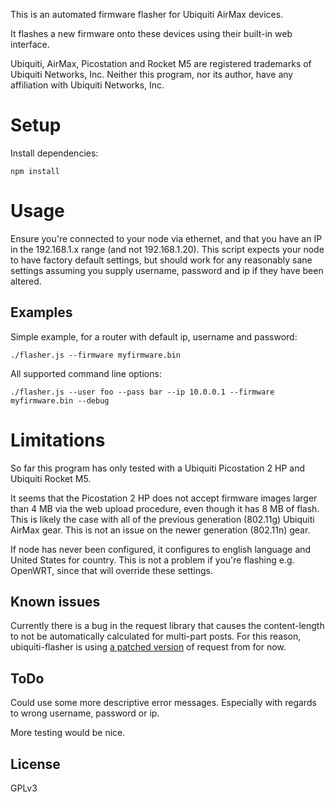 This is an automated firmware flasher for Ubiquiti AirMax devices.

It flashes a new firmware onto these devices using their built-in web interface.

Ubiquiti, AirMax, Picostation and Rocket M5 are registered trademarks of Ubiquiti Networks, Inc. Neither this program, nor its author, have any affiliation with Ubiquiti Networks, Inc.

# Setup #

Install dependencies:

```
npm install
```

# Usage #

Ensure you're connected to your node via ethernet, and that you have an IP in the 192.168.1.x range (and not 192.168.1.20). This script expects your node to have factory default settings, but should work for any reasonably sane settings assuming you supply username, password and ip if they have been altered.

## Examples ##

Simple example, for a router with default ip, username and password:

```
./flasher.js --firmware myfirmware.bin
```

All supported command line options:

```
./flasher.js --user foo --pass bar --ip 10.0.0.1 --firmware myfirmware.bin --debug
```

# Limitations #

So far this program has only tested with a Ubiquiti Picostation 2 HP and Ubiquiti Rocket M5.

It seems that the Picostation 2 HP does not accept firmware images larger than 4 MB via the web upload procedure, even though it has 8 MB of flash. This is likely the case with all of the previous generation (802.11g) Ubiquiti AirMax gear. This is not an issue on the newer generation (802.11n) gear.

If node has never been configured, it configures to english language and United States for country. This is not a problem if you're flashing e.g. OpenWRT, since that will override these settings.

Known issues
--------------

Currently there is a bug in the request library that causes the content-length to not be automatically calculated for multi-part posts. For this reason, ubiquiti-flasher is using [a patched version](https://github.com/juul/request) of request from for now.


ToDo
----

Could use some more descriptive error messages. Especially with regards to wrong username, password or ip.

More testing would be nice.

License
-------

GPLv3
